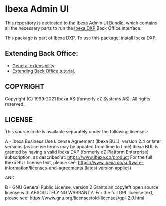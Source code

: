 # Ibexa Admin UI

This repository is dedicated to the Ibexa Admin UI Bundle, which contains all the necessary
parts to run the [Ibexa DXP](https://developers.ibexa.co/) Back Office interface.

This package is part of [Ibexa DXP](https://ibexa.co).
To use this package, [install Ibexa DXP](https://doc.ibexa.co/en/latest/install/).

## Extending Back Office:

- [General extensibility](https://doc.ibexa.co/en/latest/extending/extending_back_office/).
- [Extending Back Office tutorial](https://doc.ibexa.co/en/latest/tutorials/extending_admin_ui/extending_admin_ui//).

## COPYRIGHT

Copyright (C) 1999-2021 Ibexa AS (formerly eZ Systems AS). All rights reserved.

## LICENSE

This source code is available separately under the following licenses:

A - Ibexa Business Use License Agreement (Ibexa BUL),
version 2.4 or later versions (as license terms may be updated from time to time)
Ibexa BUL is granted by having a valid Ibexa DXP (formerly eZ Platform Enterprise) subscription,
as described at: https://www.ibexa.co/product
For the full Ibexa BUL license text, please see:
https://www.ibexa.co/software-information/licenses-and-agreements (latest version applies)

AND

B - GNU General Public License, version 2
Grants an copyleft open source license with ABSOLUTELY NO WARRANTY. For the full GPL license text, please see:
https://www.gnu.org/licenses/old-licenses/gpl-2.0.html